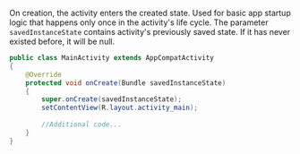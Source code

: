 On creation, the activity enters the created state. Used for basic app startup logic that happens only once in the activity's life cycle. The parameter `savedInstanceState` contains activity's previously saved state. If it has never existed before, it will be null.

```Java
public class MainActivity extends AppCompatActivity
{
	@Override
	protected void onCreate(Bundle savedInstanceState)
	{
		super.onCreate(savedInstanceState);
		setContentView(R.layout.activity_main);
		
		//Additional code...
	}
}
```